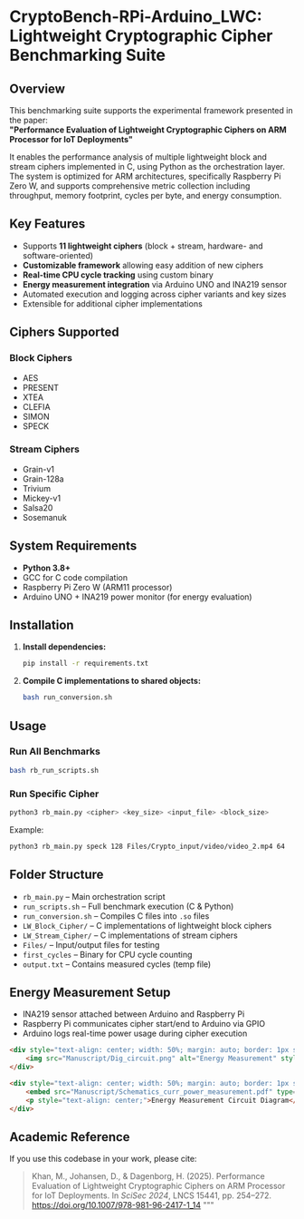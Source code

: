# CryptoBench-RPi-Arduino_LWC: Lightweight Cryptographic Cipher Benchmarking Suite

## Overview

This benchmarking suite supports the experimental framework presented in the paper:  
**"Performance Evaluation of Lightweight Cryptographic Ciphers on ARM Processor for IoT Deployments"**  


It enables the performance analysis of multiple lightweight block and stream ciphers implemented in C, using Python as the orchestration layer. The system is optimized for ARM architectures, specifically Raspberry Pi Zero W, and supports comprehensive metric collection including throughput, memory footprint, cycles per byte, and energy consumption.

## Key Features

- Supports **11 lightweight ciphers** (block + stream, hardware- and software-oriented)
- **Customizable framework** allowing easy addition of new ciphers 
- **Real-time CPU cycle tracking** using custom binary
- **Energy measurement integration** via Arduino UNO and INA219 sensor
- Automated execution and logging across cipher variants and key sizes
- Extensible for additional cipher implementations

## Ciphers Supported

### Block Ciphers
- AES
- PRESENT
- XTEA
- CLEFIA
- SIMON
- SPECK

### Stream Ciphers
- Grain-v1
- Grain-128a
- Trivium
- Mickey-v1
- Salsa20
- Sosemanuk

## System Requirements

- **Python 3.8+**
- GCC for C code compilation
- Raspberry Pi Zero W (ARM11 processor)
- Arduino UNO + INA219 power monitor (for energy evaluation)

## Installation

1. **Install dependencies:**
   ```bash
   pip install -r requirements.txt
   ```

2. **Compile C implementations to shared objects:**
   ```bash
   bash run_conversion.sh
   ```

## Usage

### Run All Benchmarks
```bash
bash rb_run_scripts.sh
```

### Run Specific Cipher
```bash
python3 rb_main.py <cipher> <key_size> <input_file> <block_size>
```
Example:
```bash
python3 rb_main.py speck 128 Files/Crypto_input/video/video_2.mp4 64
```

## Folder Structure

- `rb_main.py` – Main orchestration script
- `run_scripts.sh` – Full benchmark execution (C & Python)
- `run_conversion.sh` – Compiles C files into `.so` files
- `LW_Block_Cipher/` – C implementations of lightweight block ciphers
- `LW_Stream_Cipher/` – C implementations of stream ciphers
- `Files/` – Input/output files for testing
- `first_cycles` – Binary for CPU cycle counting
- `output.txt` – Contains measured cycles (temp file)

## Energy Measurement Setup

- INA219 sensor attached between Arduino and Raspberry Pi
- Raspberry Pi communicates cipher start/end to Arduino via GPIO
- Arduino logs real-time power usage during cipher execution

```markdown
<div style="text-align: center; width: 50%; margin: auto; border: 1px solid #ccc; padding: 10px;">
    <img src="Manuscript/Dig_circuit.png" alt="Energy Measurement" style="max-width: 100%; height: auto;">
</div>
```

```markdown
<div style="text-align: center; width: 50%; margin: auto; border: 1px solid #ccc; padding: 10px;">
    <embed src="Manuscript/Schematics_curr_power_measurement.pdf" type="application/pdf" width="100%" height="600px" />
    <p style="text-align: center;">Energy Measurement Circuit Diagram</p>
</div>
```

## Academic Reference

If you use this codebase in your work, please cite:
> Khan, M., Johansen, D., & Dagenborg, H. (2025). Performance Evaluation of Lightweight Cryptographic Ciphers on ARM Processor for IoT Deployments. In *SciSec 2024*, LNCS 15441, pp. 254–272. https://doi.org/10.1007/978-981-96-2417-1_14
"""